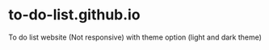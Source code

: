 # to-do-list.github.io
To do list website (Not responsive) with theme option (light and dark theme)
